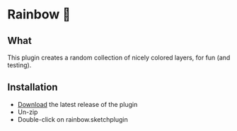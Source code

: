 # Rainbow 🌈

## What

This plugin creates a random collection of nicely colored layers, for fun (and testing).

## Installation

- [Download](../../releases/latest/download/rainbow.sketchplugin.zip) the latest release of the plugin
- Un-zip
- Double-click on rainbow.sketchplugin

